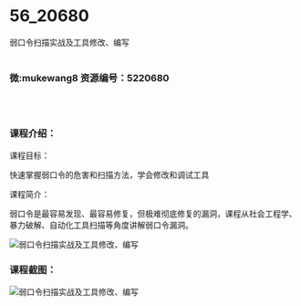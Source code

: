 # 56_20680
弱口令扫描实战及工具修改、编写
<br/></br>
<h3>微:mukewang8 资源编号：5220680</h3>
<br/></br>
<h3>课程介绍：</h3>
<p>课程目标：</p>
<p>快速掌握<a title="查看与 弱口令 相关的文章" target="_blank">弱口令</a>的危害和扫描方法，学会修改和调试工具</p>
<p>课程简介：</p>
<p><a title="查看与 弱口令 相关的文章" target="_blank">弱口令</a>是最容易发现、最容易修复，但极难彻底修复的漏洞，课程从社会工程学、暴力破解、自动化工具扫描等角度讲解弱口令漏洞。</p>
<p><img src="https://www.ko996.com/wp-content/uploads/img/2021/08/1-19-300x208.png" alt="弱口令扫描实战及工具修改、编写"></p>
<div class="info-desc">
<h3>课程截图：</h3>
<p><img src="https://www.ko996.com/wp-content/uploads/img/2021/08/2-19.png" alt="弱口令扫描实战及工具修改、编写"></p>


			
</div>
